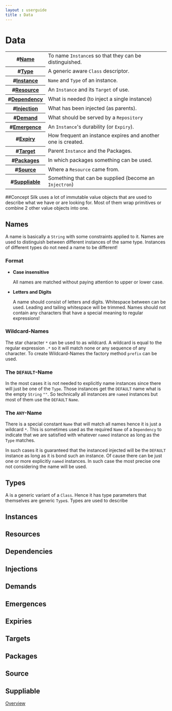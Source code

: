 ```yaml
---
layout : userguide
title : Data
---
```

# Data

<table class='toc'>
	<tr><th>#<a href="#Name">Name</a></th><td>To name <code>Instance</code>s so that they can be distinguished.</td></tr>
	<tr><th>#<a href="#Type">Type</a></th><td>A generic aware <code>Class</code> descriptor.</td></tr>
	<tr><th>#<a href="#Instance">Instance</a></th><td><code>Name</code> and <code>Type</code> of an instance.</td></tr>
	<tr><th>#<a href="#Resource">Resource</a></th><td>An <code>Instance</code> and its <code>Target</code> of use.</td></tr>
	<tr><th>#<a href="#Dependency">Dependency</a></th><td>What is needed (to inject a single instance)</td></tr>
	<tr><th>#<a href="#Injection">Injection</a></th><td>What has been injected (as parents).</td></tr>
	<tr><th>#<a href="#Demand">Demand</a></th><td>What should be served by a <code>Repository</code></td></tr>
	<tr><th>#<a href="#Emergence">Emergence</a></th><td>An <code>Instance</code>'s durability (or <code>Expiry</code>).</td></tr>
	<tr><th>#<a href="#Expiry">Expiry</a></th><td>How frequent an instance expires and another one is created.</td></tr>
	<tr><th>#<a href="#Target">Target</a></th><td>Parent <code>Instance</code> and the <cpde>Packages</code>.</td></tr>
	<tr><th>#<a href="#Packages">Packages</a></th><td>In which packages something can be used.</td></tr>
	<tr><th>#<a href="#Source">Source</a></th><td>Where a <code>Resource</code> came from.</td></tr>
	<tr><th>#<a href="#Suppliable">Suppliable</a></th><td>Something that can be supplied (become an <code>Injectron</code>)</td></tr>
</table>

##Concept
Silk uses a lot of immutable value objects that are used to describe what we have or are looking for. 
Most of them wrap primitives or combine 2 other value objects into one.

## <a id="Name"></a>Names
A name is basically a `String` with some constraints applied to it. 
Names are used to distinguish between different instances of the same type. 
Instances of different types do not need a name to be different! 
 

### Format
- **Case insensitive** 

	All names are matched without paying attention to upper or lower case. 
- **Letters and Digits**

	A name should consist of letters and digits. Whitespace between can be used. Leading and tailing whitespace will be trimmed. 
	Names should not contain any characters that have a special meaning to regular expressions!

### Wildcard-Names
The star character `*` can be used to as wildcard. A wildcard is equal to the regular expression `.*` so it will match none or any sequence of any character.
To create Wildcard-Names the factory method `prefix` can be used.

### The `DEFAULT`-Name
In the most cases it is not needed to explicitly name instances since there will just be one of the `Type`. 
Those instances get the `DEFAULT` name what is the empty `String` `""`. 
So technically all instances are `named` instances but most of them use the `DEFAULT` `Name`.

### The `ANY`-Name 
There is a special constant `Name` that will match all names hence it is just a wildcard `*`. This is
sometimes used as the required `Name` of a `Dependency` to indicate that we are satisfied with whatever `named` instance as long as the `Type` matches.

In such cases it is guaranteed that the instanced injected will be the `DEFAULT` instance as long as it is bond such an instance.
Of cause there can be just one or more explicitly `named` instances. In such case the most precise one not considering the name will be used.  

## <a id="Type"></a>Types
A is a generic variant of a `Class`. Hence it has type parameters that themselves are generic `Type`s. Types are used to describe 

## <a id="Instance"></a>Instances
## <a id="Resource"></a>Resources
## <a id="Dependency"></a>Dependencies
## <a id="Injection"></a>Injections
## <a id="Demand"></a>Demands
## <a id="Emergence"></a>Emergences
## <a id="Expiry"></a>Expiries
## <a id="Target"></a>Targets
## <a id="Packages"></a>Packages
## <a id="Source"></a>Source
## <a id="Suppliable"></a>Suppliable

 <a class='next' href="/userguide/"><span class="icon-cogs"></span>Overview</a>